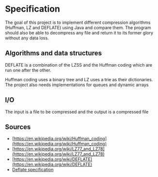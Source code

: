 # Specification

The goal of this project is to implement different compression algorithms (Huffman, LZ and DEFLATE) using Java and compare them.
The program should also be able to decompress any file and return it to its former glory without any data loss.

## Algorithms and data structures

DEFLATE is a combination of the LZSS and the Huffman coding which are run one after the other.

Huffman coding uses a binary tree and LZ uses a trie as their dictionaries. The project also needs implementations for queues and dynamic arrays
## I/O

The input is a file to be compressed and the output is a compressed file

## Sources

* [https://en.wikipedia.org/wiki/Huffman_coding](https://en.wikipedia.org/wiki/Huffman_coding)
* [https://en.wikipedia.org/wiki/LZ77_and_LZ78](https://en.wikipedia.org/wiki/LZ77_and_LZ78)
* [https://en.wikipedia.org/wiki/DEFLATE](https://en.wikipedia.org/wiki/DEFLATE)
* [Deflate specification](https://tools.ietf.org/html/rfc1951)